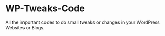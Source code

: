 # WP-Tweaks-Code
All the important codes to do small tweaks or changes in your WordPress Websites or Blogs.
